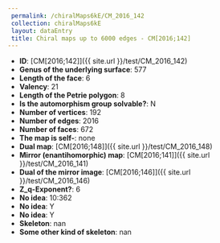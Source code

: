 ```yaml
--- 
 permalink: /chiralMaps6kE/CM_2016_142 
 collection: chiralMaps6kE
 layout: dataEntry
 title: Chiral maps up to 6000 edges - CM[2016;142]
---
```


- **ID**: [CM[2016;142]]({{ site.url }}/test/CM_2016_142)
- **Genus of the underlying surface**: 577
- **Length of the face**: 6
- **Valency**: 21
- **Length of the Petrie polygon**: 8
- **Is the automorphism group solvable?**: N
- **Number of vertices**: 192
- **Number of edges**: 2016
- **Number of faces**: 672
- **The map is self-**: none
- **Dual map**: [CM[2016;148]]({{ site.url }}/test/CM_2016_148)
- **Mirror (enantihomorphic) map**: [CM[2016;141]]({{ site.url }}/test/CM_2016_141)
- **Dual of the mirror image**: [CM[2016;146]]({{ site.url }}/test/CM_2016_146)
- **Z_q-Exponent?**: 6
- **No idea**:  10:362
- **No idea**: Y
- **No idea**: Y
- **Skeleton**: nan
- **Some other kind of skeleton**: nan
